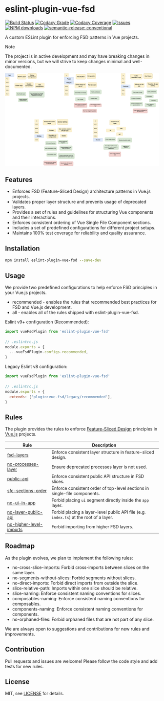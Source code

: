# eslint-plugin-vue-fsd

[![Build Status](https://img.shields.io/github/actions/workflow/status/andrewmolyuk/eslint-plugin-vue-fsd/release.yml)](https://github.com/andrewmolyuk/eslint-plugin-vue-fsd/actions/workflows/release.yml)
[![Codacy Grade](https://app.codacy.com/project/badge/Grade/63a6f5a8e05845f4bc8bf828143ec631)](https://app.codacy.com/gh/andrewmolyuk/eslint-plugin-vue-fsd/dashboard?utm_source=gh&utm_medium=referral&utm_content=&utm_campaign=Badge_grade)
[![Codacy Coverage](https://app.codacy.com/project/badge/Coverage/63a6f5a8e05845f4bc8bf828143ec631)](https://app.codacy.com/gh/andrewmolyuk/eslint-plugin-vue-fsd/dashboard?utm_source=gh&utm_medium=referral&utm_content=&utm_campaign=Badge_coverage)
[![Issues](https://img.shields.io/github/issues/andrewmolyuk/eslint-plugin-vue-fsd)](https://github.com/andrewmolyuk/eslint-plugin-vue-fsd/issues)
[![NPM downloads](https://img.shields.io/npm/dw/eslint-plugin-vue-fsd.svg?style=flat)](https://www.npmjs.com/package/eslint-plugin-vue-fsd)
[![semantic-release: conventional](https://img.shields.io/badge/semantic--release-conventional-e10079?logo=semantic-release)](https://github.com/semantic-release/semantic-release)

A custom ESLint plugin for enforcing FSD patterns in Vue projects.

> [!NOTE]
> The project is in active development and may have breaking changes in minor versions, but we will strive to keep changes minimal and well-documented.

![FSD Pattern](docs/assets/fsd.png)

## Features

- Enforces FSD (Feature-Sliced Design) architecture patterns in Vue.js projects.
- Validates proper layer structure and prevents usage of deprecated layers.
- Provides a set of rules and guidelines for structuring Vue components and their interactions.
- Enforces consistent ordering of Vue Single File Component sections.
- Includes a set of predefined configurations for different project setups.
- Maintains 100% test coverage for reliability and quality assurance.

## Installation

```bash
npm install eslint-plugin-vue-fsd --save-dev
```

## Usage

We provide two predefined configurations to help enforce FSD principles in your Vue.js projects.

- recommended - enables the rules that recommended best practices for FSD and Vue.js development.
- all - enables all of the rules shipped with eslint-plugin-vue-fsd.

Eslint v9+ configuration (Recommended):

```javascript
import vueFsdPlugin from 'eslint-plugin-vue-fsd'

// .eslintrc.js
module.exports = {
  ...vueFsdPlugin.configs.recommended,
}
```

Legacy Eslint v8 configuration:

```javascript
import vueFsdPlugin from 'eslint-plugin-vue-fsd'

// .eslintrc.js
module.exports = {
  extends: ['plugin:vue-fsd/legacy/recommended'],
}
```

## Rules

The plugin provides the rules to enforce [Feature-Sliced Design](https://feature-sliced.design/) principles in [Vue.js](https://vuejs.org/) projects.

| Rule                                                               | Description                                                                            |
| ------------------------------------------------------------------ | -------------------------------------------------------------------------------------- |
| [fsd-layers](./docs/rules/fsd-layers.md)                           | Enforce consistent layer structure in feature-sliced design.                           |
| [no-processes-layer](./docs/rules/no-processes-layer.md)           | Ensure deprecated processes layer is not used.                                         |
| [public-api](./docs/rules/public-api.md)                           | Enforce consistent public API structure in FSD slices.                                 |
| [sfc-sections-order](./docs/rules/sfc-sections-order.md)           | Enforce consistent order of top-level sections in single-file components.              |
| [no-ui-in-app](./docs/rules/no-ui-in-app.md)                       | Forbid placing `ui` segment directly inside the `app` layer.                           |
| [no-layer-public-api](./docs/rules/no-layer-public-api.md)         | Forbid placing a layer-level public API file (e.g. `index.ts`) at the root of a layer. |
| [no-higher-level-imports](./docs/rules/no-higher-level-imports.md) | Forbid importing from higher FSD layers.                                               |

## Roadmap

As the plugin evolves, we plan to implement the following rules:

- no-cross-slice-imports: Forbid cross-imports between slices on the same layer.
- no-segments-without-slices: Forbid segments without slices.
- no-direct-imports: Forbid direct imports from outside the slice.
- slice-relative-path: Imports within one slice should be relative.
- slice-naming: Enforce consistent naming conventions for slices.
- composables-naming: Enforce consistent naming conventions for composables.
- components-naming: Enforce consistent naming conventions for components.
- no-orphaned-files: Forbid orphaned files that are not part of any slice.

We are always open to suggestions and contributions for new rules and improvements.

## Contribution

Pull requests and issues are welcome! Please follow the code style and add tests for new rules.

## License

MIT, see [LICENSE](./LICENSE) for details.
